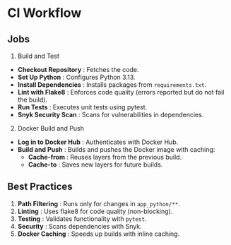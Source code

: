 # CI Workflow

## Jobs
1. Build and Test
- **Checkout Repository** : Fetches the code.
- **Set Up Python** : Configures Python 3.13.
- **Install Dependencies** : Installs packages from `requirements.txt`.
- **Lint with Flake8** : Enforces code quality (errors reported but do not fail the build).
- **Run Tests** : Executes unit tests using pytest.
- **Snyk Security Scan** : Scans for vulnerabilities in dependencies.
2. Docker Build and Push
- **Log in to Docker Hub** : Authenticates with Docker Hub.
- **Build and Push** : Builds and pushes the Docker image with caching:
  - **Cache-from** : Reuses layers from the previous build.
  - **Cache-to** : Saves new layers for future builds.

## Best Practices
1. **Path Filtering** : Runs only for changes in `app_python/**`.
2. **Linting** : Uses flake8 for code quality (non-blocking).
3. **Testing** : Validates functionality with `pytest`.
4. **Security** : Scans dependencies with Snyk.
5. **Docker Caching** : Speeds up builds with inline caching.